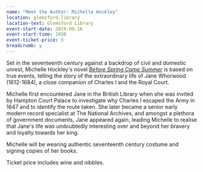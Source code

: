 ```yaml
---
name: "Meet the Author: Michelle Hockley"
location: glemsford-library
location-text: Glemsford Library
event-start-date: 2019-09-16
event-start-time: 1930
event-ticket-price: 5
breadcrumb: y
---
```


Set in the seventeenth century against a backdrop of civil and domestic unrest, Michelle Hockley's novel [<cite>Before Spring Came Summer</cite>](https://suffolk.spydus.co.uk/cgi-bin/spydus.exe/ENQ/OPAC/BIBENQ?BRN=2600259) is based on true events, telling the story of the extraordinary life of Jane Whorwood (1612-1684), a close companion of Charles I and the Royal Court.

Michelle first encountered Jane in the British Library when she was invited by Hampton Court Palace to investigate why Charles I escaped the Army in 1647 and to identify the route taken. She later became a senior early modern record specialist at The National Archives, and amongst a plethora of government documents, Jane appeared again, leading Michelle to realise that Jane's life was undoubtedly interesting over and beyond her bravery and loyalty towards her king.

Michelle will be wearing authentic seventeenth century costume and signing copies of her books.

Ticket price includes wine and nibbles.
